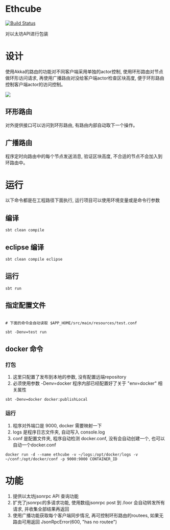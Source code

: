 # Ethcube

[![Build Status](https://travis-ci.com/Loopring/ethcube.svg?token=LFU5xhzys581aWFBPai3&branch=master)](https://travis-ci.com/Loopring/ethcube)

对以太坊API进行包装

# 设计

使用Akka的路由的功能对不同客户端采用单独的actor控制, 使用环形路由对节点做环形访问请求, 再使用广播路由对没给客户端actor检查区块高度, 便于环形路由控制客户端actor的访问控制。

<img src="./docs/ethcube.png"/>

## 环形路由

对外提供接口可以访问到环形路由, 有路由内部自动取下一个操作。

## 广播路由

程序定时向路由中的每个节点发送消息, 验证区块高度, 不合适的节点不会加入到环路由中。


# 运行

以下命令都是在工程路径下面执行, 运行项目可以使用环境变量或是命令行参数


## 编译

```
sbt clean compile
```

## eclipse 编译

```
sbt clean compile eclipse
```

## 运行

```
sbt run
```

## 指定配置文件

```

# 下面的命令会自动读取 $APP_HOME/src/main/resources/test.conf

sbt -Denv=test run

```

## docker 命令

### 打包

1. 这里只配置了发布到本地的参数, 没有配置远端repository
2. 必须使用参数 -Denv=docker 程序内部已经配置好了关于 "env=docker" 相关属性 

```
sbt -Denv=docker docker:publishLocal
```

### 运行

1. 程序对外端口是 9000, docker 需要映射一下
2. logs 是程序日志文件夹, 自动写入 console.log
3. conf 是配置文件夹, 程序自动检测 docker.conf, 没有会自动创建一个, 也可以自动一个docker.conf

```
docker run -d --name ethcube -v ~/logs:/opt/docker/logs -v ~/conf:/opt/docker/conf -p 9000:9000 CONTAINER_ID
```



# 功能

1. 提供以太坊jsonrpc API 查询功能
2. 扩充了jsonrpc的多请求功能, 使用数组jsonrpc post 到 /loor 会自动转发所有请求, 并收集全部结果再返回
3. 使用广播功能获取每个客户端同步情况, 再可控制环形路由的routees, 如果无路由可用返回 JsonRpcError(600, "has no routee")


